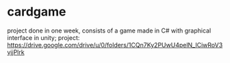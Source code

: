 # cardgame
 project done in one week, consists of a game made in C# with graphical interface in unity;
 project: https://drive.google.com/drive/u/0/folders/1CQn7Ky2PUwU4pelN_ICiwRoV3vjjPlrk
